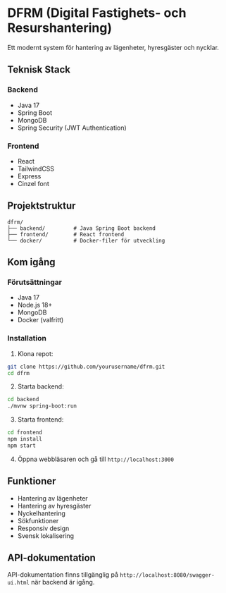 # DFRM (Digital Fastighets- och Resurshantering)

Ett modernt system för hantering av lägenheter, hyresgäster och nycklar.

## Teknisk Stack

### Backend
- Java 17
- Spring Boot
- MongoDB
- Spring Security (JWT Authentication)

### Frontend
- React
- TailwindCSS
- Express
- Cinzel font

## Projektstruktur
```
dfrm/
├── backend/         # Java Spring Boot backend
├── frontend/        # React frontend
└── docker/          # Docker-filer för utveckling
```

## Kom igång

### Förutsättningar
- Java 17
- Node.js 18+
- MongoDB
- Docker (valfritt)

### Installation

1. Klona repot:
```bash
git clone https://github.com/yourusername/dfrm.git
cd dfrm
```

2. Starta backend:
```bash
cd backend
./mvnw spring-boot:run
```

3. Starta frontend:
```bash
cd frontend
npm install
npm start
```

4. Öppna webbläsaren och gå till `http://localhost:3000`

## Funktioner
- Hantering av lägenheter
- Hantering av hyresgäster
- Nyckelhantering
- Sökfunktioner
- Responsiv design
- Svensk lokalisering

## API-dokumentation
API-dokumentation finns tillgänglig på `http://localhost:8080/swagger-ui.html` när backend är igång. 